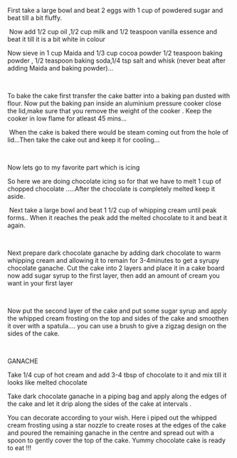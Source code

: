 First take a large bowl and beat 2 eggs with 1 cup of powdered sugar and beat till a bit fluffy.

​
Now add 1/2 cup oil ,1/2 cup milk and 1/2 teaspoon vanilla essence  and beat it till it is  a bit white in colour

Now sieve in 1 cup Maida and 1/3 cup cocoa powder 1/2 teaspoon baking powder , 1/2 teaspoon baking soda,1/4 tsp salt and whisk (never beat after adding Maida and baking powder)...

​


To bake the cake first transfer the cake batter into a baking pan dusted with flour. Now put the baking pan inside an aluminium pressure cooker close the lid,make sure that you remove the weight of the cooker . Keep the cooker in low flame for atleast 45 mins...

​
When the cake is baked there would be steam coming out from the hole of lid...Then take the cake out and keep it for cooling...

​

Now lets go to my favorite part which is icing


So here we are doing chocolate icing so for that we have to melt 1 cup of chopped chocolate .....After the chocolate is completely melted keep it aside.

​
Next take a large bowl and beat 1 1/2 cup of whipping cream until peak forms.. When it reaches the peak add the melted chocolate to it and beat it again.

​

Next prepare dark chocolate ganache by adding dark chocolate to warm whipping cream and allowing it to remain for 3-4minutes to get a syrupy chocolate ganache. Cut the cake into 2 layers and place it in a cake board now add sugar syrup to the first layer, then add an amount of cream you want  in your first layer

​

Now put the second layer of the cake  and put some sugar syrup and apply the whipped cream frosting on the top and sides of the cake and smoothen it over with a  spatula.... you can use a brush to give a zigzag design on the sides of the cake. 

​

GANACHE 

Take 1/4 cup of hot cream and add 3-4 tbsp of chocolate to it and mix till it looks like melted chocolate 

Take dark chocolate ganache in a piping bag and apply along the edges of the cake and let it drip along the sides of the cake at intervals .

You can decorate according to your wish. Here i piped out the whipped cream frosting using a star nozzle to create roses at the edges of the cake and poured the remaining ganache in the centre and spread out with a spoon to gently cover the top of the cake.
Yummy chocolate cake is ready to eat !!!

​